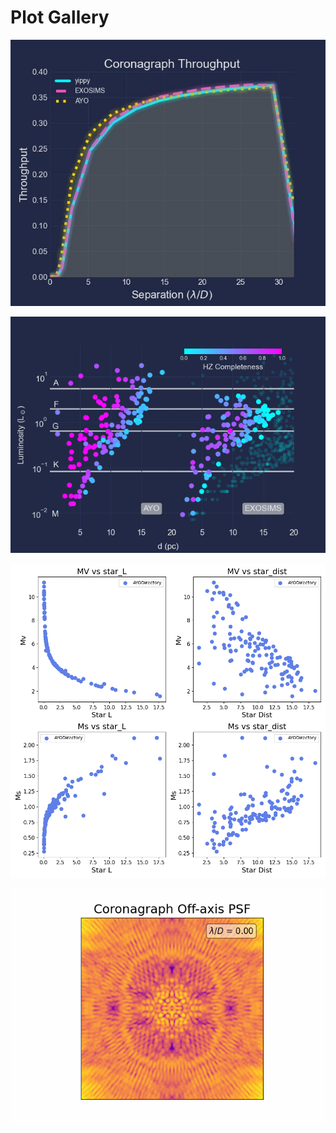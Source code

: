 # Plot Gallery

![image info](./plots/core_throughput_all_curves_cyber.jpeg)

![image info](./plots/hz_completeness_cyber.png)

![image info](./plots/stellar_parameters.png)

![image info](./plots/offax_psf_animation.gif)
